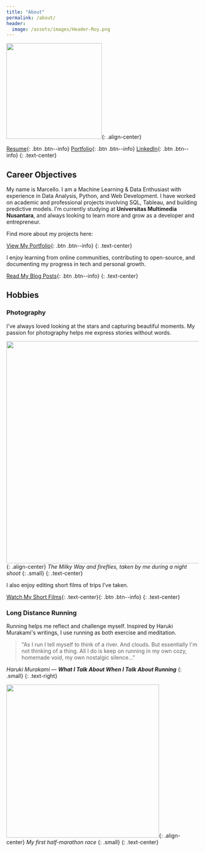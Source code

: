 ```yaml
---
title: "About"
permalink: /about/
header:
  image: /assets/images/Header-Roy.png
---
```


<img src="https://raw.githubusercontent.com/marcello2k18/marcello2k18.github.io/refs/heads/main/assets/images/roy-modified.png" width="250">{: .align-center}

[Resume](https://marcello2k18.github.io/cv/){: .btn .btn--info} [Portfolio](https://marcello2k18.github.io/portfolio/){: .btn .btn--info} [LinkedIn](https://www.linkedin.com/in/marcello-roy-588925204/){: .btn .btn--info}
{: .text-center}

## Career Objectives
My name is Marcello. I am a Machine Learning & Data Enthusiast with experience in Data Analysis, Python, and Web Development. I have worked on academic and professional projects involving SQL, Tableau, and building predictive models. I’m currently studying at **Universitas Multimedia Nusantara**, and always looking to learn more and grow as a developer and entrepreneur.

Find more about my projects here:

[View My Portfolio](https://marcello2k18.github.io/portfolio/){: .btn .btn--info}
{: .text-center}

I enjoy learning from online communities, contributing to open-source, and documenting my progress in tech and personal growth.

[Read My Blog Posts](https://marcello2k18.github.io/){: .btn .btn--info}
{: .text-center}

## Hobbies
### Photography
I've always loved looking at the stars and capturing beautiful moments. My passion for photography helps me express stories without words.

<img src="https://marcello2k18.github.io/Marcello-Roy.github.io/assets/images/milkyway-1280x853.jpg" width="580">{: .align-center}
*The Milky Way and fireflies, taken by me during a night shoot*
{: .small}
{: .text-center}

I also enjoy editing short films of trips I’ve taken.

[Watch My Short Films](https://marcello2k18.github.io/Marcello-Roy.github.io/films/){: .text-center}{: .btn .btn--info}
{: .text-center}

### Long Distance Running
Running helps me reflect and challenge myself. Inspired by Haruki Murakami's writings, I use running as both exercise and meditation.

> "As I run I tell myself to think of a river. And clouds. But essentially I'm not thinking of a thing. All I do is keep on running in my own cozy, homemade void, my own nostalgic silence..."

<cite>Haruki Murakami</cite> — ***What I Talk About When I Talk About Running***
{: .small}
{: .text-right}

<img src="https://marcello2k18.github.io/Marcello-Roy.github.io/assets/images/lbm-2016.jpg" width="400">{: .align-center}
*My first half-marathon race*
{: .small}
{: .text-center}

